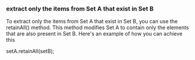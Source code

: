 ### extract only the items from Set A that exist in Set B
To extract only the items from Set A that exist in Set B, you can use the retainAll() method. This method modifies Set A to contain only the elements that are also present in Set B. Here's an example of how you can achieve this

setA.retainAll(setB);

